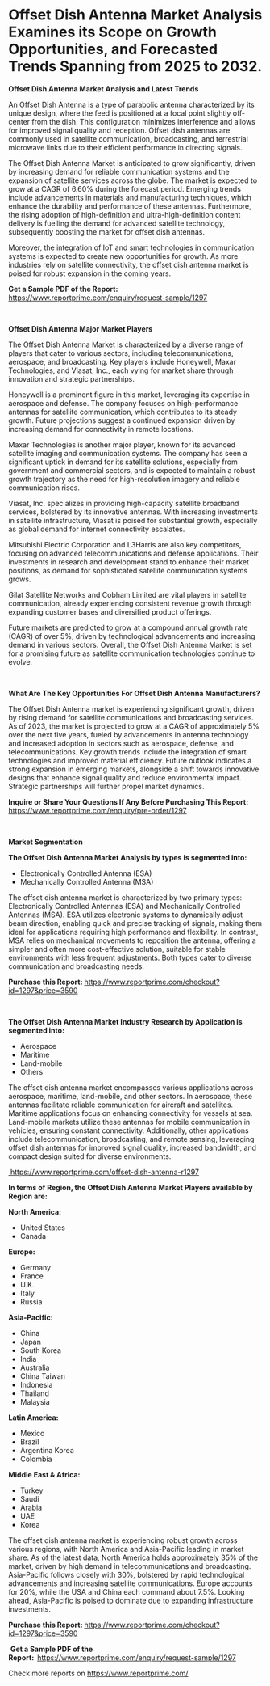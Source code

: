 <p><h1>Offset Dish Antenna Market Analysis Examines its Scope on Growth Opportunities, and Forecasted Trends Spanning from 2025 to 2032.</h1></p><p><strong>Offset Dish Antenna Market Analysis and Latest Trends</strong></p>
<p><p>An Offset Dish Antenna is a type of parabolic antenna characterized by its unique design, where the feed is positioned at a focal point slightly off-center from the dish. This configuration minimizes interference and allows for improved signal quality and reception. Offset dish antennas are commonly used in satellite communication, broadcasting, and terrestrial microwave links due to their efficient performance in directing signals.</p><p>The Offset Dish Antenna Market is anticipated to grow significantly, driven by increasing demand for reliable communication systems and the expansion of satellite services across the globe. The market is expected to grow at a CAGR of 6.60% during the forecast period. Emerging trends include advancements in materials and manufacturing techniques, which enhance the durability and performance of these antennas. Furthermore, the rising adoption of high-definition and ultra-high-definition content delivery is fuelling the demand for advanced satellite technology, subsequently boosting the market for offset dish antennas.</p><p>Moreover, the integration of IoT and smart technologies in communication systems is expected to create new opportunities for growth. As more industries rely on satellite connectivity, the offset dish antenna market is poised for robust expansion in the coming years.</p></p>
<p><strong>Get a Sample PDF of the Report:&nbsp;</strong> <a href="https://www.reportprime.com/enquiry/request-sample/1297?utm_campaign=3118&utm_medium=2&utm_source=Github&utm_content=ia&utm_term=18032025&utm_id=offset-dish-antenna">https://www.reportprime.com/enquiry/request-sample/1297</a></p>
<p>&nbsp;</p>
<p><strong>Offset Dish Antenna Major Market Players</strong></p>
<p><p>The Offset Dish Antenna Market is characterized by a diverse range of players that cater to various sectors, including telecommunications, aerospace, and broadcasting. Key players include Honeywell, Maxar Technologies, and Viasat, Inc., each vying for market share through innovation and strategic partnerships.</p><p>Honeywell is a prominent figure in this market, leveraging its expertise in aerospace and defense. The company focuses on high-performance antennas for satellite communication, which contributes to its steady growth. Future projections suggest a continued expansion driven by increasing demand for connectivity in remote locations.</p><p>Maxar Technologies is another major player, known for its advanced satellite imaging and communication systems. The company has seen a significant uptick in demand for its satellite solutions, especially from government and commercial sectors, and is expected to maintain a robust growth trajectory as the need for high-resolution imagery and reliable communication rises.</p><p>Viasat, Inc. specializes in providing high-capacity satellite broadband services, bolstered by its innovative antennas. With increasing investments in satellite infrastructure, Viasat is poised for substantial growth, especially as global demand for internet connectivity escalates.</p><p>Mitsubishi Electric Corporation and L3Harris are also key competitors, focusing on advanced telecommunications and defense applications. Their investments in research and development stand to enhance their market positions, as demand for sophisticated satellite communication systems grows.</p><p>Gilat Satellite Networks and Cobham Limited are vital players in satellite communication, already experiencing consistent revenue growth through expanding customer bases and diversified product offerings. </p><p>Future markets are predicted to grow at a compound annual growth rate (CAGR) of over 5%, driven by technological advancements and increasing demand in various sectors. Overall, the Offset Dish Antenna Market is set for a promising future as satellite communication technologies continue to evolve.</p></p>
<p>&nbsp;</p>
<p><strong>What Are The Key Opportunities For Offset Dish Antenna Manufacturers?</strong></p>
<p><p>The Offset Dish Antenna market is experiencing significant growth, driven by rising demand for satellite communications and broadcasting services. As of 2023, the market is projected to grow at a CAGR of approximately 5% over the next five years, fueled by advancements in antenna technology and increased adoption in sectors such as aerospace, defense, and telecommunications. Key growth trends include the integration of smart technologies and improved material efficiency. Future outlook indicates a strong expansion in emerging markets, alongside a shift towards innovative designs that enhance signal quality and reduce environmental impact. Strategic partnerships will further propel market dynamics.</p></p>
<p><strong>Inquire or Share Your Questions If Any Before Purchasing This Report:</strong> <a href="https://www.reportprime.com/enquiry/pre-order/1297?utm_campaign=3118&utm_medium=2&utm_source=Github&utm_content=ia&utm_term=18032025&utm_id=offset-dish-antenna">https://www.reportprime.com/enquiry/pre-order/1297</a></p>
<p>&nbsp;</p>
<p><strong>Market Segmentation</strong></p>
<p><strong>The Offset Dish Antenna Market Analysis by types is segmented into:</strong></p>
<p><ul><li>Electronically Controlled Antenna (ESA)</li><li>Mechanically Controlled Antenna (MSA)</li></ul></p>
<p><p>The offset dish antenna market is characterized by two primary types: Electronically Controlled Antennas (ESA) and Mechanically Controlled Antennas (MSA). ESA utilizes electronic systems to dynamically adjust beam direction, enabling quick and precise tracking of signals, making them ideal for applications requiring high performance and flexibility. In contrast, MSA relies on mechanical movements to reposition the antenna, offering a simpler and often more cost-effective solution, suitable for stable environments with less frequent adjustments. Both types cater to diverse communication and broadcasting needs.</p></p>
<p><strong>Purchase this Report:&nbsp;</strong><a href="https://www.reportprime.com/checkout?id=1297&price=3590&utm_campaign=3118&utm_medium=2&utm_source=Github&utm_content=ia&utm_term=18032025&utm_id=offset-dish-antenna">https://www.reportprime.com/checkout?id=1297&price=3590</a></p>
<p>&nbsp;</p>
<p><strong>The Offset Dish Antenna Market Industry Research by Application is segmented into:</strong></p>
<p><ul><li>Aerospace</li><li>Maritime</li><li>Land-mobile</li><li>Others</li></ul></p>
<p><p>The offset dish antenna market encompasses various applications across aerospace, maritime, land-mobile, and other sectors. In aerospace, these antennas facilitate reliable communication for aircraft and satellites. Maritime applications focus on enhancing connectivity for vessels at sea. Land-mobile markets utilize these antennas for mobile communication in vehicles, ensuring constant connectivity. Additionally, other applications include telecommunication, broadcasting, and remote sensing, leveraging offset dish antennas for improved signal quality, increased bandwidth, and compact design suited for diverse environments.</p></p>
<p><a href="https://www.reportprime.com/offset-dish-antenna-r1297?utm_campaign=3118&utm_medium=2&utm_source=Github&utm_content=ia&utm_term=18032025&utm_id=offset-dish-antenna">&nbsp;https://www.reportprime.com/offset-dish-antenna-r1297</a></p>
<p><strong>In terms of Region, the Offset Dish Antenna Market Players available by Region are:</strong></p>
<p>
    <p> <strong> North America: </strong>
        <ul>
            <li>United States</li>
            <li>Canada</li>
        </ul>
        </p> 
    <p> <strong> Europe: </strong>
        <ul>
            <li>Germany</li>
            <li>France</li>
            <li>U.K.</li>
            <li>Italy</li>
            <li>Russia</li>
        </ul>
        </p> 
    <p> <strong> Asia-Pacific: </strong>
        <ul>
            <li>China</li>
            <li>Japan</li>
            <li>South Korea</li>
            <li>India</li>
            <li>Australia</li>
            <li>China Taiwan</li>
            <li>Indonesia</li>
            <li>Thailand</li>
            <li>Malaysia</li>
        </ul>
        </p> 
    <p> <strong> Latin America: </strong>
        <ul>
            <li>Mexico</li>
            <li>Brazil</li>
            <li>Argentina Korea</li>
            <li>Colombia</li>
        </ul>
        </p> 
    <p> <strong> Middle East & Africa: </strong>
        <ul>
            <li>Turkey</li>
            <li>Saudi</li>
            <li>Arabia</li>
            <li>UAE</li>
            <li>Korea</li>
        </ul>
    </p>
    </p>
<p><p>The offset dish antenna market is experiencing robust growth across various regions, with North America and Asia-Pacific leading in market share. As of the latest data, North America holds approximately 35% of the market, driven by high demand in telecommunications and broadcasting. Asia-Pacific follows closely with 30%, bolstered by rapid technological advancements and increasing satellite communications. Europe accounts for 20%, while the USA and China each command about 7.5%. Looking ahead, Asia-Pacific is poised to dominate due to expanding infrastructure investments.</p></p>
<p><strong>Purchase this Report: </strong><a href="https://www.reportprime.com/checkout?id=1297&price=3590&utm_campaign=3118&utm_medium=2&utm_source=Github&utm_content=ia&utm_term=18032025&utm_id=offset-dish-antenna">https://www.reportprime.com/checkout?id=1297&price=3590</a></p>
<p>&nbsp;<strong>Get a Sample PDF of the Report:&nbsp;&nbsp;</strong><a href="https://www.reportprime.com/enquiry/request-sample/1297?utm_campaign=3118&utm_medium=2&utm_source=Github&utm_content=ia&utm_term=18032025&utm_id=offset-dish-antenna">https://www.reportprime.com/enquiry/request-sample/1297</a></p>
<p><strong></strong></p>
<p>Check more reports on <a href="https://www.reportprime.com/?utm_campaign=3118&utm_medium=2&utm_source=Github&utm_content=ia&utm_term=18032025&utm_id=offset-dish-antenna">https://www.reportprime.com/</a></p>